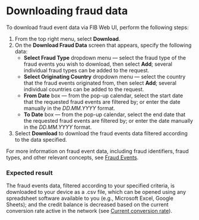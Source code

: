 # Downloading fraud data

To download fraud event data via FIB Web UI, perform the following steps:

1. From the top right menu, select **Download**.
2. On the **Download Fraud Data** screen that appears, specify the following data:
   - **Select Fraud Type** dropdown menu — select the fraud type of the fraud events you wish to download, then select **Add**; several individual fraud types can be added to the request.
   - **Select Originating Country** dropdown menu — select the country that the fraud events originated from, then select **Add**; several individual countries can be added to the request.
   - **From Date** box — from the pop-up calendar, select the start date that the requested fraud events are filtered by; or enter the date manually in the _DD.MM.YYYY_ format.
   - **To Date** box — from the pop-up calendar, select the end date that the requested fraud events are filtered by; or enter the date manually in the _DD.MM.YYYY_ format.
3. Select **Download** to download the fraud events data filtered according to the data specified.

For more information on fraud event data, including fraud identifiers, fraud types, and other relevant concepts, see [Fraud Events](../overview/fraud-events.md).

### Expected result

The fraud events data, filtered according to your specified criteria, is downloaded to your device as a .csv file, which can be opened using any spreadsheet software available to you (e.g., Microsoft Excel, Google Sheets); and the credit balance is decreased based on the current conversion rate active in the network (see [Current conversion rate](../overview/tokenomics.md#current-conversion-rate)).
